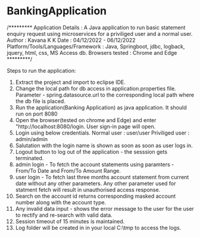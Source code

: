 # BankingApplication
/*********
Application Details : A Java application to run basic statement enquiry request using microservices for a priviliged user and a normal user.
Author : Kavana K K
Date : 04/12/2022  - 06/12/2022
Platform/Tools/Languages/Framework : Java, Springboot, jdbc, logback, jquery, html, css, MS Access db.
Browsers tested : Chrome and Edge
*********/


Steps to run the application:

1. Extract the project and import to eclipse IDE.
2. Change the local path for db access in application.properties file. Parameter - spring.datasource.url to the corresponding local path where the db file is placed.
2. Run the application(Banking Application) as java application. It should run on port 8080
3. Open the browser(tested on chrome and Edge) and enter "http://localhost:8080/login. User sign-in page will open.
4. Login using below credentials.
   Normal user : user/user
   Priviliged user : admin/admin
5. Salutation with the login name is shown as soon as soon as user logs in.
6. Logout button to log out of the application - the sesssion gets terminated.
7. admin login - To fetch the account statements using paramters - From/To Date and From/To Amount Range.
8. user login  - To fetch last three months account statement from current date without any other parameters.
Any other parameter used for statment fetch will result in unauthorised access response.
9. Search on the account id returns corresponding masked account number along with the account type.
10. Any invalid data input - shows the error message to the user for the user to rectify and re-search with valid data.
11. Session timeout of 15 minutes is maintained.
12. Log folder will be created in in your local C:\tmp to access the logs.
